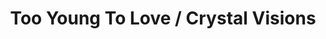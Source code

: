 ---
title: Too Young To Love / Crystal Visions
artist: The Big Pink
image: "/uploads/too-young-to-love-crystal-visions.jpg"
catalogue-number: HA001
format: 7"
---